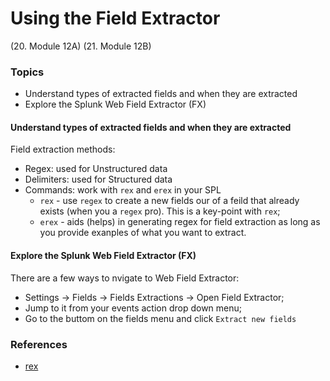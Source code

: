 # Using the Field Extractor
(20. Module 12A)
(21. Module 12B)
### Topics
* Understand types of extracted fields and when they are extracted
* Explore the Splunk Web Field Extractor (FX)


#### Understand types of extracted fields and when they are extracted
Field extraction methods:
* Regex: used for Unstructured data
* Delimiters: used for Structured data
* Commands: work with `rex` and `erex` in your SPL
    * `rex` - use `regex` to create a new fields our of a feild that already exists (when you a `regex` pro). This is a key-point with `rex`;
    * `erex` - aids (helps) in generating regex for field extraction as long as you provide exanples of what you want to extract.

#### Explore the Splunk Web Field Extractor (FX)
There are a few ways to nvigate to Web Field Extractor:
* Settings -> Fields -> Fields Extractions -> Open Field Extractor;
* Jump to it from your events action drop down menu;
* Go to the buttom on the fields menu and click `Extract new fields`


  
### References
* [rex](https://docs.splunk.com/Documentation/SplunkCloud/8.2.2203/SearchReference/Rex)

